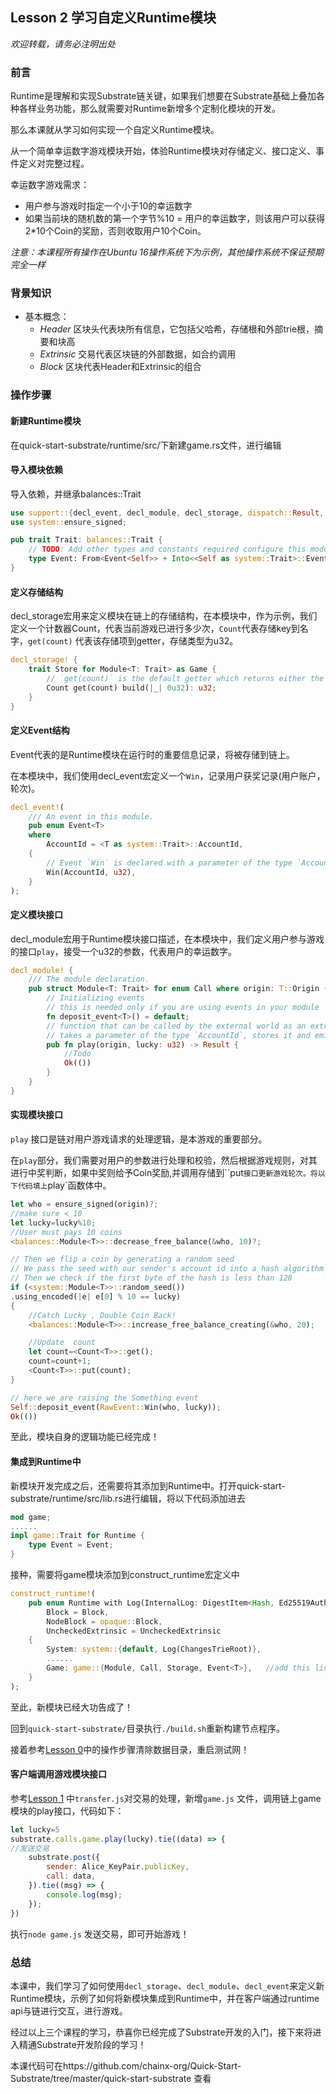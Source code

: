 ## Lesson 2 学习自定义Runtime模块

*欢迎转载，请务必注明出处*

### 前言

Runtime是理解和实现Substrate链关键，如果我们想要在Substrate基础上叠加各种各样业务功能，那么就需要对Runtime新增多个定制化模块的开发。

那么本课就从学习如何实现一个自定义Runtime模块。

从一个简单幸运数字游戏模块开始，体验Runtime模块对存储定义、接口定义、事件定义对完整过程。

幸运数字游戏需求：

- 用户参与游戏时指定一个小于10的幸运数字
- 如果当前块的随机数的第一个字节%10 = 用户的幸运数字，则该用户可以获得2*10个Coin的奖励，否则收取用户10个Coin。



*注意：本课程所有操作在Ubuntu 16操作系统下为示例，其他操作系统不保证预期完全一样*

### 背景知识

- 基本概念：
  - *Header* 区块头代表块所有信息，它包括父哈希，存储根和外部trie根，摘要和块高
  - *Extrinsic* 交易代表区块链的外部数据，如合约调用
  - *Block*  区块代表Header和Extrinsic的组合

### 操作步骤

#### 新建Runtime模块

在quick-start-substrate/runtime/src/下新建game.rs文件，进行编辑

#### 导入模块依赖

导入依赖，并继承balances::Trait

```rust
use support::{decl_event, decl_module, decl_storage, dispatch::Result, StorageValue};
use system::ensure_signed;

pub trait Trait: balances::Trait {
    // TODO: Add other types and constants required configure this module.
    type Event: From<Event<Self>> + Into<<Self as system::Trait>::Event>;
}
```

#### 定义存储结构

 decl_storage宏用来定义模块在链上的存储结构，在本模块中，作为示例，我们定义一个计数器Count，代表当前游戏已进行多少次，`Count`代表存储key到名字，`get(count)` 代表该存储项到getter，存储类型为u32。

```rust
decl_storage! {
    trait Store for Module<T: Trait> as Game {
        // `get(count)` is the default getter which returns either the stored `u32`
        Count get(count) build(|_| 0u32): u32;
    }
}
```

#### 定义Event结构

Event代表的是Runtime模块在运行时的重要信息记录，将被存储到链上。

在本模块中，我们使用decl_event宏定义一个`Win`，记录用户获奖记录(用户账户，轮次)。

```rust
decl_event!(
    /// An event in this module.
    pub enum Event<T>
    where
        AccountId = <T as system::Trait>::AccountId,
    {
        // Event `Win` is declared with a parameter of the type `AccountId` and `u32`
        Win(AccountId, u32),
    }
);
```



#### 定义模块接口

decl_module宏用于Runtime模块接口描述，在本模块中，我们定义用户参与游戏的接口`play`，接受一个u32的参数，代表用户的幸运数字。

```rust
decl_module! {
    /// The module declaration.
    pub struct Module<T: Trait> for enum Call where origin: T::Origin {
        // Initializing events
        // this is needed only if you are using events in your module
        fn deposit_event<T>() = default;
        // function that can be called by the external world as an extrinsics call
        // takes a parameter of the type `AccountId`, stores it and emits an event
        pub fn play(origin, lucky: u32) -> Result {
            //Todo
            Ok(())
        }
    }
}
```

#### 实现模块接口

`play` 接口是链对用户游戏请求的处理逻辑，是本游戏的重要部分。

在`play`部分，我们需要对用户的参数进行处理和校验，然后根据游戏规则，对其进行中奖判断，如果中奖则给予Coin奖励,并调用存储到``put`接口更新游戏轮次。将以下代码填上`play`函数体中。

```rust
let who = ensure_signed(origin)?;
//make sure < 10
let lucky=lucky%10;
//User must pays 10 coins
<balances::Module<T>>::decrease_free_balance(&who, 10)?;

// Then we flip a coin by generating a random seed
// We pass the seed with our sender's account id into a hash algorithm
// Then we check if the first byte of the hash is less than 128
if (<system::Module<T>>::random_seed())
.using_encoded(|e| e[0] % 10 == lucky)
{
    //Catch Lucky , Double Coin Back!
    <balances::Module<T>>::increase_free_balance_creating(&who, 20);

    //Update  count
    let count=<Count<T>>::get();
    count=count+1;
    <Count<T>>::put(count);
}

// here we are raising the Something event
Self::deposit_event(RawEvent::Win(who, lucky));
Ok(())
```

至此，模块自身的逻辑功能已经完成！

#### 集成到Runtime中

新模块开发完成之后，还需要将其添加到Runtime中。打开quick-start-substrate/runtime/src/lib.rs进行编辑，将以下代码添加进去

```rust
mod game;
......
impl game::Trait for Runtime {
    type Event = Event;
}
```

接种，需要将game模块添加到construct_runtime宏定义中

```rust
construct_runtime!(
	pub enum Runtime with Log(InternalLog: DigestItem<Hash, Ed25519AuthorityId>) where
		Block = Block,
		NodeBlock = opaque::Block,
		UncheckedExtrinsic = UncheckedExtrinsic
	{
		System: system::{default, Log(ChangesTrieRoot)},
		......
		Game: game::{Module, Call, Storage, Event<T>},   //add this line
	}
);
```



至此，新模块已经大功告成了！

回到`quick-start-substrate/`目录执行`./build.sh`重新构建节点程序。

接着参考[Lesson 0]((https://github.com/chainx-org/Quick-Start-Substrate/blob/master/zh/Lesson%200.md) )中的操作步骤清除数据目录，重启测试网！

#### 客户端调用游戏模块接口

参考[Lesson 1]((https://github.com/chainx-org/Quick-Start-Substrate/blob/master/zh/Lesson%201.md) ) 中`transfer.js`对交易的处理，新增`game.js`  文件，调用链上game模块的play接口，代码如下：

```javascript
let lucky=5
substrate.calls.game.play(lucky).tie((data) => {
//发送交易
    substrate.post({
        sender: Alice_KeyPair.publicKey,
        call: data,
    }).tie((msg) => {
    	console.log(msg);
    });
})
```

执行`node game.js`   发送交易，即可开始游戏！

### 总结

本课中，我们学习了如何使用`decl_storage`、`decl_module`、`decl_event`来定义新Runtime模块，示例了如何将新模块集成到Runtime中，并在客户端通过runtime api与链进行交互，进行游戏。

经过以上三个课程的学习，恭喜你已经完成了Substrate开发的入门，接下来将进入精通Substrate开发阶段的学习！

本课代码可在https://github.com/chainx-org/Quick-Start-Substrate/tree/master/quick-start-substrate 查看




